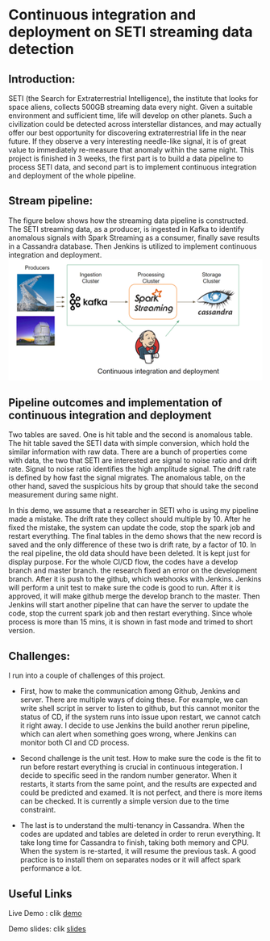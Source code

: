 # Continuous integration and deployment on SETI streaming data detection

## Introduction:
SETI (the Search for Extraterrestrial Intelligence), the institute that looks for space aliens, collects 500GB streaming data every night. Given a suitable environment and sufficient time, life will develop on other planets. Such a civilization could be detected across interstellar distances, and may actually offer our best opportunity for discovering extraterrestrial life in the near future. If they observe a very interesting needle-like signal, it is of great value to immediately re-measure that anomaly within the same night. This project is finished in 3 weeks, the first part is to build a data pipeline to process SETI data, and second part is to implement continuous integration and deployment of the whole pipeline.  

## Stream pipeline:
The figure below shows how the streaming data pipeline is constructed. The SETI streaming data, as a producer, is ingested in Kafka to identify anomalous signals with Spark Streaming as a consumer, finally save results in a Cassandra database. Then Jenkins is utilized to implement continuous integration and deployment.
![pipeline](images/pipeline.png)
## Pipeline outcomes and implementation of continuous integration and deployment 
Two tables are saved. One is hit table and the second is anomalous table. The hit table saved the SETI data with simple conversion, which hold the similar information with raw data. There are a bunch of properties come with data, the two that SETI are interested are signal to noise ratio and drift rate. Signal to noise ratio identifies the high amplitude signal. The drift rate is defined by how fast the signal migrates. The anomalous table, on the other hand, saved the suspicious hits by group that should take the second measurement during same night.

In this demo, we assume that a researcher in SETI who is using my pipeline made a mistake. The drift rate they collect should multiple by 10. After he fixed the mistake, the system can update the code, stop the spark job and restart everything. The final tables in the demo shows that the new record is saved and the only difference of these two is drift rate, by a factor of 10. In the real pipeline, the old data should have been deleted. It is kept just for display purpose. For the whole CI/CD flow, the codes have a develop branch and master branch. the research fixed an error on the development branch. After it is push to the github, which webhooks with Jenkins. Jenkins will perform a unit test to make sure the code is good to run. After it is approved, it will make github merge the develop branch to the master. Then Jenkins will start another pipeline that can have the server to update the code, stop the current spark job and then restart everything.  Since whole process is more than 15 mins, it is shown in fast mode and trimed to short version. 


## Challenges:
I run into a couple of challenges of this project. 
* First, how to make the communication among Github, Jenkins and server. There are multiple ways of doing these. For example, we can write shell script in server to listen to github, but this cannot monitor the status of CD, if the system runs into issue upon restart, we cannot catch it right away. I decide to use Jenkins the build another rerun pipeline, which can alert when something goes wrong, where Jenkins can monitor both CI and CD process. 

* Second challenge is the unit test. How to make sure the code is the fit to run before restart everything is crucial in continuous integeration. I decide to specific seed in the random number generator. When it restarts, it starts from the same point, and the results are expected and could be predicted and examed. It is not perfect, and there is more items can be checked. It is currently a simple version due to the time constraint.

* The last is to understand the multi-tenancy in Cassandra. When the codes are updated and tables are deleted in order to rerun everything. It take long time for Cassandra to finish, taking both memory and CPU. When the system is re-started, it will resume the previous task. A good practice is to install them on separates nodes or it will affect spark performance a lot.

## Useful Links
Live Demo : clik [demo](http://bit.ly/Insightdemo2018)

Demo slides: clik [slides](http://bit.ly/Insightppt) 
